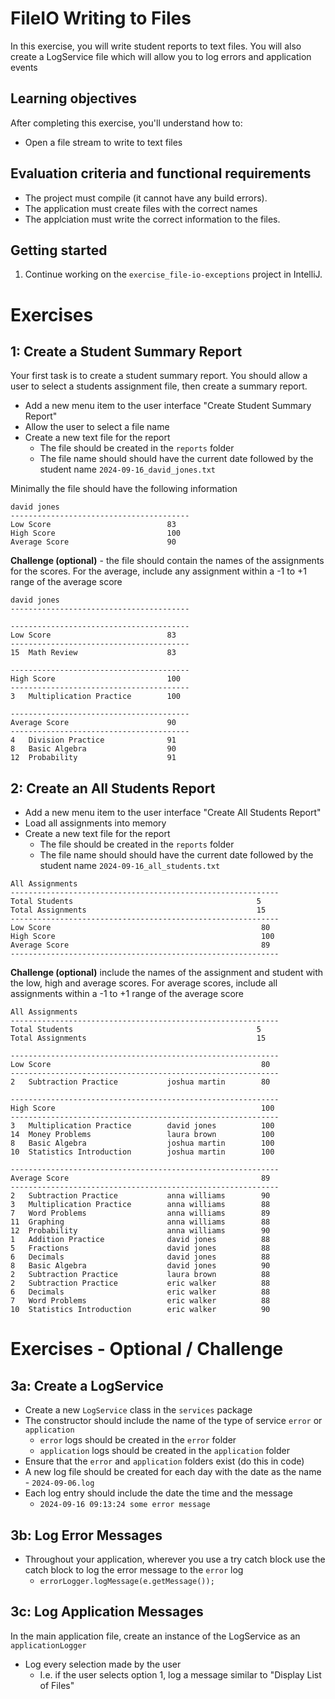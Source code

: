 # FileIO Writing to Files

In this exercise, you will write student reports to text files. You will also create a LogService file which will allow you to log errors and application events

## Learning objectives

After completing this exercise, you'll understand how to:

* Open a file stream to write to text files

## Evaluation criteria and functional requirements

* The project must compile (it cannot have any build errors).
* The application must create files with the correct names 
* The applciation must write the correct information to the files.

## Getting started

1. Continue working on the `exercise_file-io-exceptions` project in IntelliJ.


# Exercises

## 1: Create a Student Summary Report

Your first task is to create a student summary report. You should allow a user to select
a students assignment file, then create a summary report.

* Add a new menu item to the user interface "Create Student Summary Report"
* Allow the user to select a file name
* Create a new text file for the report
  * The file should be created in the `reports` folder
  * The file name should should have the current date followed by the student name `2024-09-16_david_jones.txt`

Minimally the file should have the following information
```
david jones
----------------------------------------
Low Score                          83
High Score                         100
Average Score                      90  

```

**Challenge (optional)** - the file should contain the names of the assignments for the
scores. For the average, include any assignment within a -1 to +1 range of the average score
```
david jones
----------------------------------------

----------------------------------------
Low Score                          83
----------------------------------------
15  Math Review                    83   

----------------------------------------
High Score                         100
----------------------------------------
3   Multiplication Practice        100  

----------------------------------------
Average Score                      90
----------------------------------------
4   Division Practice              91   
8   Basic Algebra                  90   
12  Probability                    91   

```

## 2: Create an All Students Report

* Add a new menu item to the user interface "Create All Students Report"
* Load all assignments into memory
* Create a new text file for the report
  * The file should be created in the `reports` folder
  * The file name should should have the current date followed by the student name `2024-09-16_all_students.txt`

```
All Assignments
------------------------------------------------------------
Total Students                                         5
Total Assignments                                      15
------------------------------------------------------------
Low Score                                               80
High Score                                              100
Average Score                                           89 
------------------------------------------------------------
```

**Challenge (optional)** include the names of the assignment and student with the
low, high and average scores. For average scores, include all 
assignments within a -1 to +1 range of the average score
```
All Assignments
------------------------------------------------------------
Total Students                                         5
Total Assignments                                      15

------------------------------------------------------------
Low Score                                               80
------------------------------------------------------------
2   Subtraction Practice           joshua martin        80   

------------------------------------------------------------
High Score                                              100
------------------------------------------------------------
3   Multiplication Practice        david jones          100  
14  Money Problems                 laura brown          100  
8   Basic Algebra                  joshua martin        100  
10  Statistics Introduction        joshua martin        100  

------------------------------------------------------------
Average Score                                           89
------------------------------------------------------------
2   Subtraction Practice           anna williams        90   
3   Multiplication Practice        anna williams        88   
7   Word Problems                  anna williams        89   
11  Graphing                       anna williams        88   
12  Probability                    anna williams        90   
1   Addition Practice              david jones          88   
5   Fractions                      david jones          88   
6   Decimals                       david jones          88   
8   Basic Algebra                  david jones          90   
2   Subtraction Practice           laura brown          88   
2   Subtraction Practice           eric walker          88   
6   Decimals                       eric walker          88   
7   Word Problems                  eric walker          88   
10  Statistics Introduction        eric walker          90  
```



# Exercises - Optional / Challenge

## 3a: Create a LogService

* Create a new `LogService` class in the `services` package
* The constructor should include the name of the type of service `error` or `application`
  * `error` logs should be created in the `error` folder
  * `application` logs should be created in the `application` folder
* Ensure that the `error` and `application` folders exist (do this in code)
* A new log file should be created for each day with the date as the name - `2024-09-06.log`
* Each log entry should include the date the time and the message
  * `2024-09-16 09:13:24 some error message`

## 3b: Log Error Messages

* Throughout your application, wherever you use a try catch block use the 
  catch block to log the error message to the `error` log
  * `errorLogger.logMessage(e.getMessage());`

## 3c: Log Application Messages

In the main application file, create an instance of the LogService as an `applicationLogger`

* Log every selection made by the user
  * I.e. if the user selects option 1, log a message similar to "Display List of Files"




